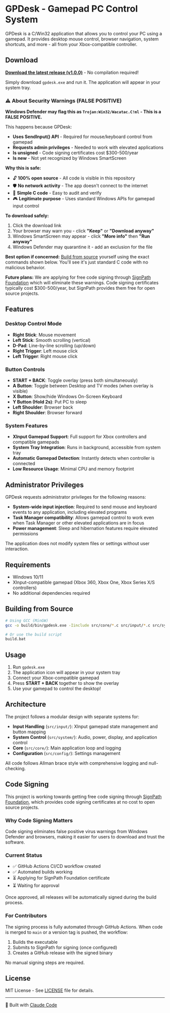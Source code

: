 # GPDesk - Gamepad PC Control System

GPDesk is a C/Win32 application that allows you to control your PC using a gamepad. It provides desktop mouse control, browser navigation, system shortcuts, and more - all from your Xbox-compatible controller.

## Download

**[Download the latest release (v1.0.0)](https://github.com/pkellyuk/GPDesk/releases/latest)** - No compilation required!

Simply download `gpdesk.exe` and run it. The application will appear in your system tray.

### ⚠️ About Security Warnings (FALSE POSITIVE)

**Windows Defender may flag this as `Trojan:Win32/Wacatac.C!ml` - This is a FALSE POSITIVE.**

This happens because GPDesk:
- **Uses SendInput() API** - Required for mouse/keyboard control from gamepad
- **Requests admin privileges** - Needed to work with elevated applications
- **Is unsigned** - Code signing certificates cost $300-500/year
- **Is new** - Not yet recognized by Windows SmartScreen

**Why this is safe:**
- 🔓 **100% open source** - All code is visible in this repository
- 🛡️ **No network activity** - The app doesn't connect to the internet
- 📝 **Simple C code** - Easy to audit and verify
- 🎮 **Legitimate purpose** - Uses standard Windows APIs for gamepad input control

**To download safely:**
1. Click the download link
2. Your browser may warn you - click **"Keep"** or **"Download anyway"**
3. Windows SmartScreen may appear - click **"More info"** then **"Run anyway"**
4. Windows Defender may quarantine it - add an exclusion for the file

**Best option if concerned:** [Build from source](#building-from-source) yourself using the exact commands shown below. You'll see it's just standard C code with no malicious behavior.

**Future plans:** We are applying for free code signing through [SignPath Foundation](https://signpath.org/) which will eliminate these warnings. Code signing certificates typically cost $300-500/year, but SignPath provides them free for open source projects.

## Features

### Desktop Control Mode
- **Right Stick**: Mouse movement
- **Left Stick**: Smooth scrolling (vertical)
- **D-Pad**: Line-by-line scrolling (up/down)
- **Right Trigger**: Left mouse click
- **Left Trigger**: Right mouse click

### Button Controls
- **START + BACK**: Toggle overlay (press both simultaneously)
- **A Button**: Toggle between Desktop and TV modes (when overlay is visible)
- **X Button**: Show/hide Windows On-Screen Keyboard
- **Y Button (Hold 2s)**: Put PC to sleep
- **Left Shoulder**: Browser back
- **Right Shoulder**: Browser forward

### System Features
- **XInput Gamepad Support**: Full support for Xbox controllers and compatible gamepads
- **System Tray Integration**: Runs in background, accessible from system tray
- **Automatic Gamepad Detection**: Instantly detects when controller is connected
- **Low Resource Usage**: Minimal CPU and memory footprint

## Administrator Privileges

GPDesk requests administrator privileges for the following reasons:
- **System-wide input injection**: Required to send mouse and keyboard events to any application, including elevated programs
- **Task Manager compatibility**: Allows gamepad control to work even when Task Manager or other elevated applications are in focus
- **Power management**: Sleep and hibernation features require elevated permissions

The application does not modify system files or settings without user interaction.

## Requirements

- Windows 10/11
- XInput-compatible gamepad (Xbox 360, Xbox One, Xbox Series X/S controllers)
- No additional dependencies required

## Building from Source

```bash
# Using GCC (MinGW)
gcc -o build/bin/gpdesk.exe -Iinclude src/core/*.c src/input/*.c src/system/*.c src/config/*.c -lkernel32 -luser32 -lgdi32 -lcomctl32 -lole32 -loleaut32 -luuid -lshell32 -ladvapi32 -lwinmm -lxinput -lpowrprof -ldxva2 -DWIN32_LEAN_AND_MEAN -D_WIN32_WINNT=0x0601 -std=c17 -Wall

# Or use the build script
build.bat
```

## Usage

1. Run `gpdesk.exe`
2. The application icon will appear in your system tray
3. Connect your Xbox-compatible gamepad
4. Press **START + BACK** together to show the overlay
5. Use your gamepad to control the desktop!

## Architecture

The project follows a modular design with separate systems for:
- **Input Handling** (`src/input/`): XInput gamepad state management and button mapping
- **System Control** (`src/system/`): Audio, power, display, and application control
- **Core** (`src/core/`): Main application loop and logging
- **Configuration** (`src/config/`): Settings management

All code follows Allman brace style with comprehensive logging and null-checking.

## Code Signing

This project is working towards getting free code signing through [SignPath Foundation](https://signpath.org/), which provides code signing certificates at no cost to open source projects.

### Why Code Signing Matters

Code signing eliminates false positive virus warnings from Windows Defender and browsers, making it easier for users to download and trust the software.

### Current Status

- ✅ GitHub Actions CI/CD workflow created
- ✅ Automated builds working
- ⏳ Applying for SignPath Foundation certificate
- ⏳ Waiting for approval

Once approved, all releases will be automatically signed during the build process.

### For Contributors

The signing process is fully automated through GitHub Actions. When code is merged to `main` or a version tag is pushed, the workflow:
1. Builds the executable
2. Submits to SignPath for signing (once configured)
3. Creates a GitHub release with the signed binary

No manual signing steps are required.

## License

MIT License - See [LICENSE](LICENSE) file for details.

---

🤖 Built with [Claude Code](https://claude.com/claude-code)
